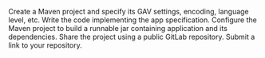 Create a Maven project and specify its GAV settings, encoding, language level, etc.
Write the code implementing the app specification.
Configure the Maven project to build a runnable jar containing application and its dependencies.
Share the project using a public GitLab repository.
Submit a link to your repository.
